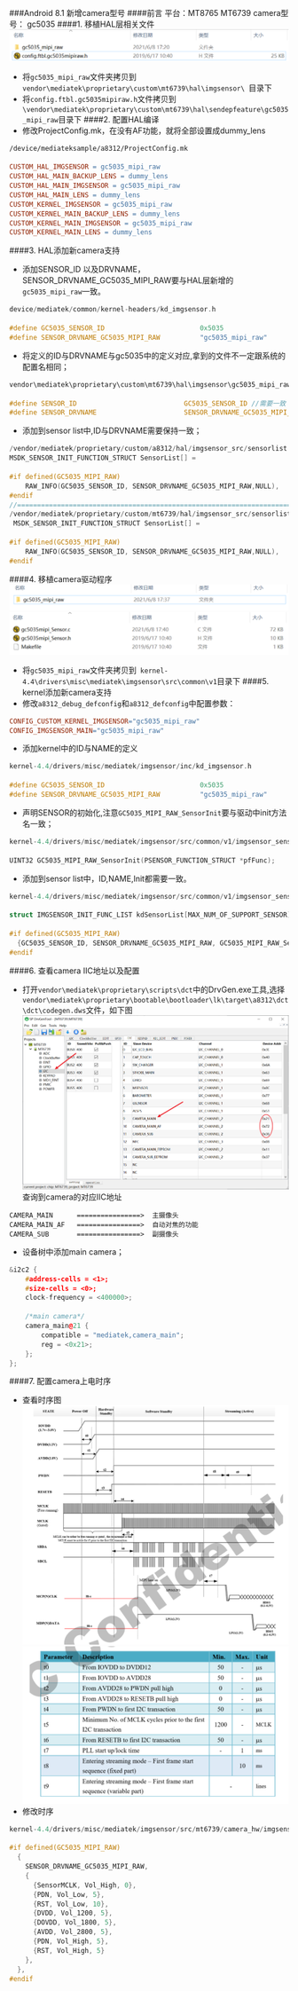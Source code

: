 ###Android 8.1 新增camera型号
####前言
    平台：MT8765 MT6739
    camera型号： gc5035
####1. 移植HAL层相关文件
![a](assets/markdown-img-paste-20210624150309387.png)
* 将```gc5035_mipi_raw```文件夹拷贝到```vendor\mediatek\proprietary\custom\mt6739\hal\imgsensor\ ```目录下
* 将```config.ftbl.gc5035mipiraw.h```文件拷贝到``` \vendor\mediatek\proprietary\custom\mt6739\hal\sendepfeature\gc5035_mipi_raw ```目录下
####2. 配置HAL编译
* 修改ProjectConfig.mk，在没有AF功能，就将全部设置成dummy_lens
``` makefile
/device/mediateksample/a8312/ProjectConfig.mk

CUSTOM_HAL_IMGSENSOR = gc5035_mipi_raw
CUSTOM_HAL_MAIN_BACKUP_LENS = dummy_lens
CUSTOM_HAL_MAIN_IMGSENSOR = gc5035_mipi_raw
CUSTOM_HAL_MAIN_LENS = dummy_lens
CUSTOM_KERNEL_IMGSENSOR = gc5035_mipi_raw
CUSTOM_KERNEL_MAIN_BACKUP_LENS = dummy_lens
CUSTOM_KERNEL_MAIN_IMGSENSOR = gc5035_mipi_raw
CUSTOM_KERNEL_MAIN_LENS = dummy_lens
```
####3. HAL添加新camera支持
* 添加SENSOR_ID 以及DRVNAME，SENSOR_DRVNAME_GC5035_MIPI_RAW要与HAL层新增的```gc5035_mipi_raw```一致。
``` c
device/mediatek/common/kernel-headers/kd_imgsensor.h

#define GC5035_SENSOR_ID                        0x5035
#define SENSOR_DRVNAME_GC5035_MIPI_RAW          "gc5035_mipi_raw"
```
* 将定义的ID与DRVNAME与gc5035中的定义对应,拿到的文件不一定跟系统的配置名相同；
``` c
vendor\mediatek\proprietary\custom\mt6739\hal\imgsensor\gc5035_mipi_raw\camera_info_gc5035mipiraw.h

#define SENSOR_ID                           GC5035_SENSOR_ID //需要一致
#define SENSOR_DRVNAME                      SENSOR_DRVNAME_GC5035_MIPI_RAW//需要一致
```
* 添加到sensor list中,ID与DRVNAME需要保持一致；
``` cpp
/vendor/mediatek/proprietary/custom/a8312/hal/imgsensor_src/sensorlist.cpp
MSDK_SENSOR_INIT_FUNCTION_STRUCT SensorList[] =

#if defined(GC5035_MIPI_RAW)
    RAW_INFO(GC5035_SENSOR_ID, SENSOR_DRVNAME_GC5035_MIPI_RAW,NULL),
#endif
//===========================================================================
/vendor/mediatek/proprietary/custom/mt6739/hal/imgsensor_src/sensorlist.cpp
 MSDK_SENSOR_INIT_FUNCTION_STRUCT SensorList[] =

#if defined(GC5035_MIPI_RAW)
    RAW_INFO(GC5035_SENSOR_ID, SENSOR_DRVNAME_GC5035_MIPI_RAW,NULL),
#endif
```
####4. 移植camera驱动程序
![a](assets/markdown-img-paste-20210624153804971.png)
![b](assets/markdown-img-paste-20210624153818991.png)
* 将```gc5035_mipi_raw```文件夹拷贝到``` kernel-4.4\drivers\misc\mediatek\imgsensor\src\common\v1```目录下
####5. kernel添加新camera支持
* 修改```a8312_debug_defconfig```和```a8312_defconfig```中配置参数：
``` makefile
CONFIG_CUSTOM_KERNEL_IMGSENSOR="gc5035_mipi_raw"
CONFIG_IMGSENSOR_MAIN="gc5035_mipi_raw"
```
* 添加kernel中的ID与NAME的定义
``` cpp
kernel-4.4/drivers/misc/mediatek/imgsensor/inc/kd_imgsensor.h

#define GC5035_SENSOR_ID                        0x5035
#define SENSOR_DRVNAME_GC5035_MIPI_RAW          "gc5035_mipi_raw"
```
* 声明SENSOR的初始化,注意```GC5035_MIPI_RAW_SensorInit```要与驱动中init方法名一致；
``` cpp
kernel-4.4/drivers/misc/mediatek/imgsensor/src/common/v1/imgsensor_sensor_list.h

UINT32 GC5035_MIPI_RAW_SensorInit(PSENSOR_FUNCTION_STRUCT *pfFunc);
```
* 添加到sensor list中，ID,NAME,Init都需要一致。
``` cpp
kernel-4.4/drivers/misc/mediatek/imgsensor/src/common/v1/imgsensor_sensor_list.c

struct IMGSENSOR_INIT_FUNC_LIST kdSensorList[MAX_NUM_OF_SUPPORT_SENSOR] = {

#if defined(GC5035_MIPI_RAW)
  {GC5035_SENSOR_ID, SENSOR_DRVNAME_GC5035_MIPI_RAW, GC5035_MIPI_RAW_SensorInit},
#endif
```
####6. 查看camera IIC地址以及配置
* 打开```vendor\mediatek\proprietary\scripts\dct```中的DrvGen.exe工具,选择```vendor\mediatek\proprietary\bootable\bootloader\lk\target\a8312\dct\dct\codegen.dws```文件，如下图
![a](assets/markdown-img-paste-20210624160038857.png)
查询到camera的对应IIC地址
```
CAMERA_MAIN      ================>  主摄像头
CAMERA_MAIN_AF   ================>  自动对焦的功能
CAMERA_SUB       ================>  副摄像头
```
* 设备树中添加main camera；
``` cpp
&i2c2 {
	#address-cells = <1>;
	#size-cells = <0>;
	clock-frequency = <400000>;

	/*main camera*/
	camera_main@21 {
		compatible = "mediatek,camera_main";
		reg = <0x21>;
	};
};
```
####7. 配置camera上电时序
* 查看时序图
![a](assets/markdown-img-paste-20210624160856985.png)
![b](assets/markdown-img-paste-20210624160922397.png)
* 修改时序
``` cpp
kernel-4.4/drivers/misc/mediatek/imgsensor/src/mt6739/camera_hw/imgsensor_cfg_table.c

#if defined(GC5035_MIPI_RAW)
  {
    SENSOR_DRVNAME_GC5035_MIPI_RAW,
    {
      {SensorMCLK, Vol_High, 0},
      {PDN, Vol_Low, 5},
      {RST, Vol_Low, 10},
      {DVDD, Vol_1200, 5},
      {DOVDD, Vol_1800, 5},
      {AVDD, Vol_2800, 5},
      {PDN, Vol_High, 5},
      {RST, Vol_High, 5}
    },
  },
#endif
```
